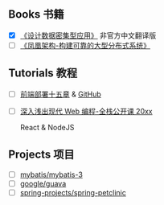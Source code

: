 ## Books 书籍
- [x] [《设计数据密集型应用》](https://github.com/Vonng/DDIA) 非官方中文翻译版
- [ ] [《凤凰架构-构建可靠的大型分布式系统》](https://github.com/fenixsoft/awesome-fenix)

## Tutorials 教程
- [ ] [前端部署十五章](https://q.shanyue.tech/deploy/) & [GitHub](https://github.com/shfshanyue/Daily-Question)
- [ ] [深入浅出现代 Web 编程-全栈公开课 20xx](https://fullstackopen.com/en/)

    React & NodeJS

## Projects 项目
- [ ] [mybatis/mybatis-3](https://github.com/mybatis/mybatis-3)
- [ ] [google/guava](https://github.com/google/guava)
- [ ] [spring-projects/spring-petclinic](https://github.com/spring-projects/spring-petclinic)